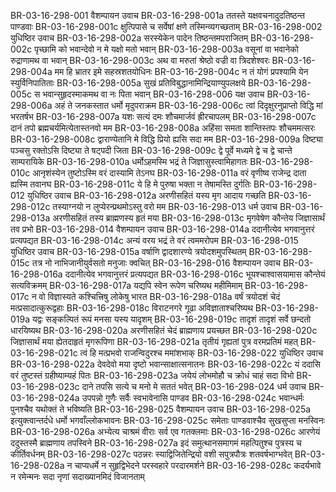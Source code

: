 BR-03-16-298-001	वैशम्पायन उवाच
BR-03-16-298-001a	ततस्ते यक्षवचनादुदतिष्ठन्त पाण्डवाः
BR-03-16-298-001c	क्षुत्पिपासे च सर्वेषां क्षणे तस्मिन्व्यगच्छताम्
BR-03-16-298-002	युधिष्ठिर उवाच
BR-03-16-298-002a	सरस्येकेन पादेन तिष्ठन्तमपराजितम्
BR-03-16-298-002c	पृच्छामि को भवान्देवो न मे यक्षो मतो भवान्
BR-03-16-298-003a	वसूनां वा भवानेको रुद्राणामथ वा भवान्
BR-03-16-298-003c	अथ वा मरुतां श्रेष्ठो वज्री वा त्रिदशेश्वरः
BR-03-16-298-004a	मम हि भ्रातर इमे सहस्रशतयोधिनः
BR-03-16-298-004c	न तं योगं प्रपश्यामि येन स्युर्विनिपातिताः
BR-03-16-298-005a	सुखं प्रतिविबुद्धानामिन्द्रियाण्युपलक्षये
BR-03-16-298-005c	स भवान्सुहृदस्माकमथ वा नः पिता भवान्
BR-03-16-298-006	यक्ष उवाच
BR-03-16-298-006a	अहं ते जनकस्तात धर्मो मृदुपराक्रम
BR-03-16-298-006c	त्वां दिदृक्षुरनुप्राप्तो विद्धि मां भरतर्षभ
BR-03-16-298-007a	यशः सत्यं दमः शौचमार्जवं ह्रीरचापलम्
BR-03-16-298-007c	दानं तपो ब्रह्मचर्यमित्येतास्तनवो मम
BR-03-16-298-008a	अहिंसा समता शान्तिस्तपः शौचममत्सरः
BR-03-16-298-008c	द्वाराण्येतानि मे विद्धि प्रियो ह्यसि सदा मम
BR-03-16-298-009a	दिष्ट्या पञ्चसु रक्तोऽसि दिष्ट्या ते षट्पदी जिता
BR-03-16-298-009c	द्वे पूर्वे मध्यमे द्वे च द्वे चान्ते साम्परायिके
BR-03-16-298-010a	धर्मोऽहमस्मि भद्रं ते जिज्ञासुस्त्वामिहागतः
BR-03-16-298-010c	आनृशंस्येन तुष्टोऽस्मि वरं दास्यामि तेऽनघ
BR-03-16-298-011a	वरं वृणीष्व राजेन्द्र दाता ह्यस्मि तवानघ
BR-03-16-298-011c	ये हि मे पुरुषा भक्ता न तेषामस्ति दुर्गतिः
BR-03-16-298-012	युधिष्ठिर उवाच
BR-03-16-298-012a	अरणीसहितं यस्य मृग आदाय गच्छति
BR-03-16-298-012c	तस्याग्नयो न लुप्येरन्प्रथमोऽस्तु वरो मम
BR-03-16-298-013	धर्म उवाच
BR-03-16-298-013a	अरणीसहितं तस्य ब्राह्मणस्य हृतं मया
BR-03-16-298-013c	मृगवेषेण कौन्तेय जिज्ञासार्थं तव प्रभो
BR-03-16-298-014	वैशम्पायन उवाच
BR-03-16-298-014a	ददानीत्येव भगवानुत्तरं प्रत्यपद्यत
BR-03-16-298-014c	अन्यं वरय भद्रं ते वरं त्वममरोपम
BR-03-16-298-015	युधिष्ठिर उवाच
BR-03-16-298-015a	वर्षाणि द्वादशारण्ये त्रयोदशमुपस्थितम्
BR-03-16-298-015c	तत्र नो नाभिजानीयुर्वसतो मनुजाः क्वचित्
BR-03-16-298-016	वैशम्पायन उवाच
BR-03-16-298-016a	ददानीत्येव भगवानुत्तरं प्रत्यपद्यत
BR-03-16-298-016c	भूयश्चाश्वासयामास कौन्तेयं सत्यविक्रमम्
BR-03-16-298-017a	यद्यपि स्वेन रूपेण चरिष्यथ महीमिमाम्
BR-03-16-298-017c	न वो विज्ञास्यते कश्चित्त्रिषु लोकेषु भारत
BR-03-16-298-018a	वर्षं त्रयोदशं चेदं मत्प्रसादात्कुरूद्वहाः
BR-03-16-298-018c	विराटनगरे गूढा अविज्ञाताश्चरिष्यथ
BR-03-16-298-019a	यद्वः सङ्कल्पितं रूपं मनसा यस्य यादृशम्
BR-03-16-298-019c	तादृशं तादृशं सर्वे छन्दतो धारयिष्यथ
BR-03-16-298-020a	अरणीसहितं चेदं ब्राह्मणाय प्रयच्छत
BR-03-16-298-020c	जिज्ञासार्थं मया ह्येतदाहृतं मृगरूपिणा
BR-03-16-298-021a	तृतीयं गृह्यतां पुत्र वरमप्रतिमं महत्
BR-03-16-298-021c	त्वं हि मत्प्रभवो राजन्विदुरश्च ममांशभाक्
BR-03-16-298-022	युधिष्ठिर उवाच
BR-03-16-298-022a	देवदेवो मया दृष्टो भवान्साक्षात्सनातनः
BR-03-16-298-022c	यं ददासि वरं तुष्टस्तं ग्रहीष्याम्यहं पितः
BR-03-16-298-023a	जयेयं लोभमोहौ च क्रोधं चाहं सदा विभो
BR-03-16-298-023c	दाने तपसि सत्ये च मनो मे सततं भवेत्
BR-03-16-298-024	धर्म उवाच
BR-03-16-298-024a	उपपन्नो गुणैः सर्वैः स्वभावेनासि पाण्डव
BR-03-16-298-024c	भवान्धर्मः पुनश्चैव यथोक्तं ते भविष्यति
BR-03-16-298-025	वैशम्पायन उवाच
BR-03-16-298-025a	इत्युक्त्वान्तर्दधे धर्मो भगवाँल्लोकभावनः
BR-03-16-298-025c	समेताः पाण्डवाश्चैव सुखसुप्ता मनस्विनः
BR-03-16-298-026a	अभ्येत्य चाश्रमं वीराः सर्व एव गतक्लमाः
BR-03-16-298-026c	आरणेयं ददुस्तस्मै ब्राह्मणाय तपस्विने
BR-03-16-298-027a	इदं समुत्थानसमागमं महत्पितुश्च पुत्रस्य च कीर्तिवर्धनम्
BR-03-16-298-027c	पठन्नरः स्याद्विजितेन्द्रियो वशी सपुत्रपौत्रः शतवर्षभाग्भवेत्
BR-03-16-298-028a	न चाप्यधर्मे न सुहृद्विभेदने परस्वहारे परदारमर्शने
BR-03-16-298-028c	कदर्यभावे न रमेन्मनः सदा नृणां सदाख्यानमिदं विजानताम्
